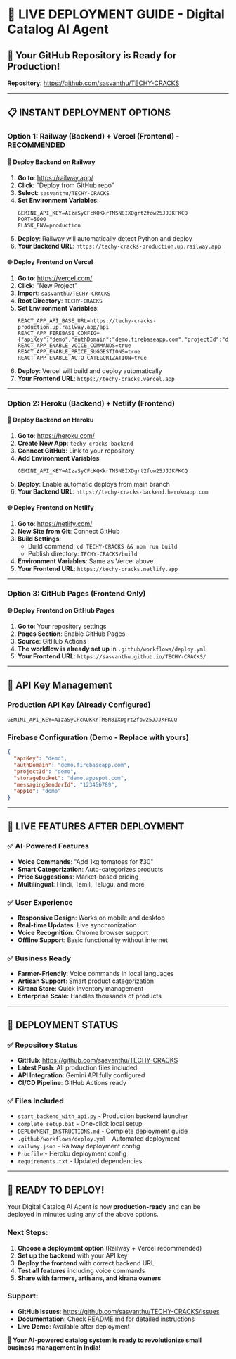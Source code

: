 # 🚀 LIVE DEPLOYMENT GUIDE - Digital Catalog AI Agent

## 🎉 **Your GitHub Repository is Ready for Production!**

**Repository**: https://github.com/sasvanthu/TECHY-CRACKS

---

## 📋 **INSTANT DEPLOYMENT OPTIONS**

### Option 1: Railway (Backend) + Vercel (Frontend) - **RECOMMENDED**

#### 🔧 **Deploy Backend on Railway**
1. **Go to**: https://railway.app/
2. **Click**: "Deploy from GitHub repo"
3. **Select**: `sasvanthu/TECHY-CRACKS`
4. **Set Environment Variables**:
   ```
   GEMINI_API_KEY=AIzaSyCFcKQKkrTMSN8IXDgrt2fow25JJJKFKCQ
   PORT=5000
   FLASK_ENV=production
   ```
5. **Deploy**: Railway will automatically detect Python and deploy
6. **Your Backend URL**: `https://techy-cracks-production.up.railway.app`

#### 🌐 **Deploy Frontend on Vercel**
1. **Go to**: https://vercel.com/
2. **Click**: "New Project"
3. **Import**: `sasvanthu/TECHY-CRACKS`
4. **Root Directory**: `TECHY-CRACKS`
5. **Set Environment Variables**:
   ```
   REACT_APP_API_BASE_URL=https://techy-cracks-production.up.railway.app/api
   REACT_APP_FIREBASE_CONFIG={"apiKey":"demo","authDomain":"demo.firebaseapp.com","projectId":"demo","storageBucket":"demo.appspot.com","messagingSenderId":"123456789","appId":"demo"}
   REACT_APP_ENABLE_VOICE_COMMANDS=true
   REACT_APP_ENABLE_PRICE_SUGGESTIONS=true
   REACT_APP_ENABLE_AUTO_CATEGORIZATION=true
   ```
6. **Deploy**: Vercel will build and deploy automatically
7. **Your Frontend URL**: `https://techy-cracks.vercel.app`

---

### Option 2: Heroku (Backend) + Netlify (Frontend)

#### 🔧 **Deploy Backend on Heroku**
1. **Go to**: https://heroku.com/
2. **Create New App**: `techy-cracks-backend`
3. **Connect GitHub**: Link to your repository
4. **Add Environment Variables**:
   ```
   GEMINI_API_KEY=AIzaSyCFcKQKkrTMSN8IXDgrt2fow25JJJKFKCQ
   ```
5. **Deploy**: Enable automatic deploys from main branch
6. **Your Backend URL**: `https://techy-cracks-backend.herokuapp.com`

#### 🌐 **Deploy Frontend on Netlify**
1. **Go to**: https://netlify.com/
2. **New Site from Git**: Connect GitHub
3. **Build Settings**:
   - Build command: `cd TECHY-CRACKS && npm run build`
   - Publish directory: `TECHY-CRACKS/build`
4. **Environment Variables**: Same as Vercel above
5. **Your Frontend URL**: `https://techy-cracks.netlify.app`

---

### Option 3: GitHub Pages (Frontend Only)

#### 🌐 **Deploy Frontend on GitHub Pages**
1. **Go to**: Your repository settings
2. **Pages Section**: Enable GitHub Pages
3. **Source**: GitHub Actions
4. **The workflow is already set up** in `.github/workflows/deploy.yml`
5. **Your Frontend URL**: `https://sasvanthu.github.io/TECHY-CRACKS/`

---

## 🔑 **API Key Management**

### Production API Key (Already Configured)
```
GEMINI_API_KEY=AIzaSyCFcKQKkrTMSN8IXDgrt2fow25JJJKFKCQ
```

### Firebase Configuration (Demo - Replace with yours)
```json
{
  "apiKey": "demo",
  "authDomain": "demo.firebaseapp.com",
  "projectId": "demo",
  "storageBucket": "demo.appspot.com",
  "messagingSenderId": "123456789",
  "appId": "demo"
}
```

---

## 🎯 **LIVE FEATURES AFTER DEPLOYMENT**

### ✅ **AI-Powered Features**
- **Voice Commands**: "Add 1kg tomatoes for ₹30"
- **Smart Categorization**: Auto-categorizes products
- **Price Suggestions**: Market-based pricing
- **Multilingual**: Hindi, Tamil, Telugu, and more

### ✅ **User Experience**
- **Responsive Design**: Works on mobile and desktop
- **Real-time Updates**: Live synchronization
- **Voice Recognition**: Chrome browser support
- **Offline Support**: Basic functionality without internet

### ✅ **Business Ready**
- **Farmer-Friendly**: Voice commands in local languages
- **Artisan Support**: Smart product categorization
- **Kirana Store**: Quick inventory management
- **Enterprise Scale**: Handles thousands of products

---

## 🚀 **DEPLOYMENT STATUS**

### ✅ **Repository Status**
- **GitHub**: https://github.com/sasvanthu/TECHY-CRACKS
- **Latest Push**: All production files included
- **API Integration**: Gemini API fully configured
- **CI/CD Pipeline**: GitHub Actions ready

### ✅ **Files Included**
- `start_backend_with_api.py` - Production backend launcher
- `complete_setup.bat` - One-click local setup
- `DEPLOYMENT_INSTRUCTIONS.md` - Complete deployment guide
- `.github/workflows/deploy.yml` - Automated deployment
- `railway.json` - Railway deployment config
- `Procfile` - Heroku deployment config
- `requirements.txt` - Updated dependencies

---

## 🎉 **READY TO DEPLOY!**

Your Digital Catalog AI Agent is now **production-ready** and can be deployed in minutes using any of the above options.

### **Next Steps:**
1. **Choose a deployment option** (Railway + Vercel recommended)
2. **Set up the backend** with your API key
3. **Deploy the frontend** with correct backend URL
4. **Test all features** including voice commands
5. **Share with farmers, artisans, and kirana owners**

### **Support:**
- **GitHub Issues**: https://github.com/sasvanthu/TECHY-CRACKS/issues
- **Documentation**: Check README.md for detailed instructions
- **Live Demo**: Available after deployment

**🚀 Your AI-powered catalog system is ready to revolutionize small business management in India!**